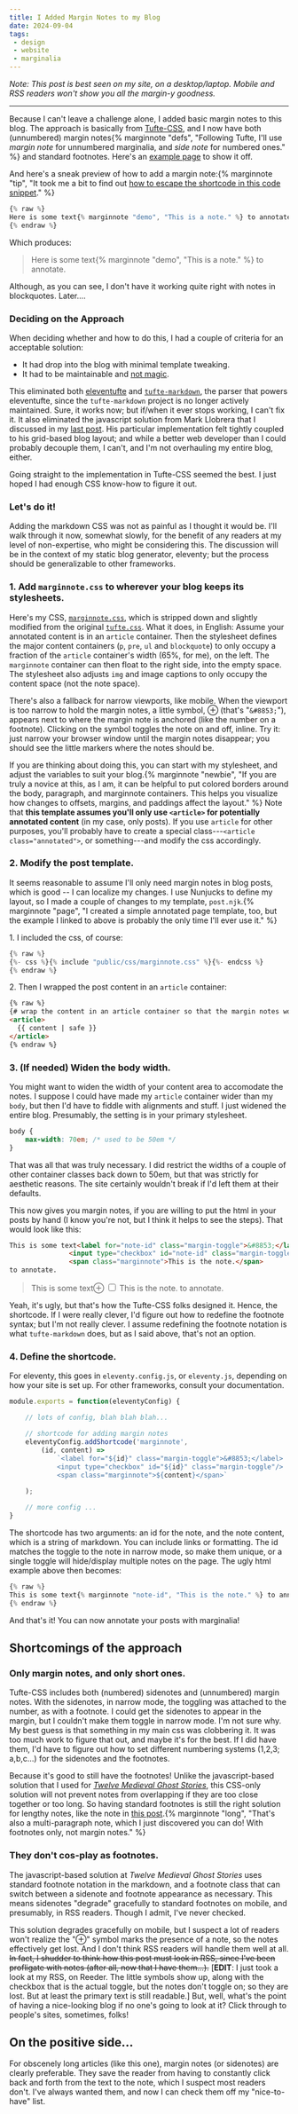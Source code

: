 ```yaml
---
title: I Added Margin Notes to my Blog
date: 2024-09-04
tags:
 - design
 - website
 - marginalia
---
```



*Note: This post is best seen on my site, on a desktop/laptop. Mobile and RSS readers won't show you all the margin-y goodness.*

<hr/>

Because I can't leave a challenge alone, I added basic margin notes to this blog. The approach is basically from [Tufte-CSS](https://github.com/edwardtufte/tufte-css), and I now have both (unnumbered) margin notes{% marginnote "defs", "Following Tufte, I'll use *margin note* for unnumbered marginalia, and *side note* for numbered ones." %} and standard footnotes. Here's an [example page](/pages/story-of-kritakrita) to show it off.

And here's a sneak preview of how to add a margin note:{% marginnote "tip", "It took me a bit to find out [how to escape the shortcode in this code snippet](https://markllobrera.com/posts/eleventy-escaping-nunjucks-statements-in-markdown-code-blocks/)." %}
```javascript
{% raw %}
Here is some text{% marginnote "demo", "This is a note." %} to annotate.
{% endraw %}
```
Which produces:

> Here is some text{% marginnote "demo", "This is a note." %} to annotate.

Although, as you can see, I don't have it working quite right with notes in blockquotes. Later....

### Deciding on the Approach

When deciding whether and how to do this, I had a couple of criteria for an acceptable solution:

* It had drop into the blog with minimal template tweaking.
* It had to be maintainable and [not magic](/blog/2024-02-21-clarity-not-magic/).

This eliminated both [eleventufte](https://eleventufte.netlify.app/) and [`tufte-markdown`](https://github.com/luhmann/tufte-markdown), the parser that powers eleventufte, since the `tufte-markdown` project is no longer actively maintained. Sure, it works now; but if/when it ever stops working, I can't fix it. It also eliminated the javascript solution from Mark Llobrera that I discussed in my [last post](/blog/2024-09-04-sidenotes/). His particular implementation felt tightly coupled to his grid-based blog layout; and while a better web developer than I could probably decouple them, I can't, and I'm not overhauling my entire blog, either.

Going straight to the implementation in Tufte-CSS seemed the best. I just hoped I had enough CSS know-how to figure it out.

### Let's do it!
Adding the markdown CSS was not as painful as I thought it would be. I'll walk through it now, somewhat slowly, for the benefit of any readers at my level of non-expertise, who might be considering this. The discussion will be in the context of my static blog generator, eleventy; but the process should be generalizable to other frameworks.

### 1. Add `marginnote.css` to wherever your blog keeps its stylesheets.

Here's my CSS, [`marginnote.css`](https://github.com/NinaZumel/NinaZumel.github.io/blob/master/public/css/marginnote.css), which is stripped down and slightly modified from the original [`tufte.css`](https://github.com/edwardtufte/tufte-css/blob/gh-pages/tufte.css). What it does, in English: Assume your annotated content is in an `article` container. Then the stylesheet defines the major content containers (`p`, `pre`, `ul` and `blockquote`) to only occupy a fraction of the `article` container's width (65%, for me), on the left. The `marginnote` container can then float to the right side, into the empty space. The stylesheet also adjusts `img` and image captions to only occupy the content space (not the note space).

There's also a fallback for narrow viewports, like mobile. When the viewport is too narrow to hold the margin notes, a little symbol, &#8853; (that's "`&#8853;`"), appears next to where the margin note is anchored (like the number on a footnote). Clicking on the symbol toggles the note on and off, inline. Try it: just narrow your browser window until the margin notes disappear; you should see the little markers where the notes should be.

If you are thinking about doing this, you can start with my stylesheet, and adjust the variables to suit your blog.{% marginnote "newbie", "If you are truly a novice at this, as I am, it can be helpful to put colored borders around the body, paragraph, and marginnote containers. This helps you visualize how changes to offsets, margins, and paddings affect the layout." %} Note that **this template assumes you'll only use `<article>` for potentially annotated content** (in my case, only posts). If you use `article` for other purposes, you'll probably have to 
create a special class---`<article class="annotated">`, or something---and modify the css accordingly.

### 2. Modify the post template.

It seems reasonable to assume I'll only need margin notes in blog posts, which is good -- I can localize my changes. I use Nunjucks to define my layout, so
I made a couple of changes to my template, `post.njk`.{% marginnote "page", "I created a simple annotated page template, too, but the example I linked to above is probably the only time I'll ever use it." %}

1\. I included the css, of course:
```javascript
{% raw %}
{%- css %}{% include "public/css/marginnote.css" %}{%- endcss %}
{% endraw %}
```

2\. Then I wrapped the post content in an `article` container:
```html
{% raw %}
{# wrap the content in an article container so that the margin notes work #}
<article>
  {{ content | safe }}
</article>
{% endraw %}
```

### 3. (If needed) Widen the body width.

You might want to widen the width of your content area to accomodate the notes. I suppose I could have made my `article` container wider than my `body`, but then I'd have to fiddle with alignments and stuff. I just widened the entire blog. Presumably, the setting is in your primary stylesheet. 

```css
body {
	max-width: 70em; /* used to be 50em */
}
```

That was all that was truly necessary. I did restrict the widths of a couple of other container classes back down to 50em, but that was strictly for aesthetic reasons. The site certainly wouldn't break if I'd left them at their defaults.

This now gives you margin notes, if you are willing to put the html in your posts by hand (I know you're not, but I think it helps to see the steps). That would look
like this:

```html
This is some text<label for="note-id" class="margin-toggle">&#8853;</label>
			   <input type="checkbox" id="note-id" class="margin-toggle"/>
			   <span class="marginnote">This is the note.</span> 
to annotate.
```
> This is some text<label for="note-id" class="margin-toggle">&#8853;</label>
			   <input type="checkbox" id="note-id" class="margin-toggle"/>
			   <span class="marginnote">This is the note.</span> 
to annotate.

Yeah, it's ugly, but that's how the Tufte-CSS folks designed it. Hence, the shortcode. If I were really clever, I'd figure out how to redefine the footnote syntax; but I'm not really clever. I assume redefining the footnote notation is what `tufte-markdown` does, but as I said above, that's not an option.

### 4. Define the shortcode.
For eleventy, this goes in `eleventy.config.js`, or `eleventy.js`, depending on how your site is set up. For other frameworks, consult your documentation.

```javascript
module.exports = function(eleventyConfig) {

    // lots of config, blah blah blah...

    // shortcode for adding margin notes
    eleventyConfig.addShortcode('marginnote', 
        (id, content) => 
            `<label for="${id}" class="margin-toggle">&#8853;</label>
            <input type="checkbox" id="${id}" class="margin-toggle"/>
            <span class="marginnote">${content}</span>`
        
    );

    // more config ...
}
```

The shortcode has two arguments: an id for the note, and the note content, which is a string of markdown. You can include links or formatting. The id matches the toggle to the note in narrow mode, so make them unique, or a single toggle will hide/display multiple notes on the page. The ugly html example above then becomes:

```javascript
{% raw %}
This is some text{% marginnote "note-id", "This is the note." %} to annotate.
{% endraw %}
```

And that's it! You can now annotate your posts with marginalia!

## Shortcomings of the approach

### Only margin notes, and only short ones.
Tufte-CSS includes both (numbered) sidenotes and (unnumbered) margin notes. With the sidenotes, in narrow mode, the toggling was attached to the number, as with a footnote. I could get the sidenotes to appear in the margin, but I couldn't make them toggle in narrow mode. I'm not sure why. My best guess is that something in my main css was clobbering it. It was too much work to figure that out, and maybe it's for the best. If I did have them, I'd have to figure out how to set different numbering systems (1,2,3; a,b,c...) for the sidenotes and the footnotes.

Because it's good to still have the footnotes! Unlike the javascript-based solution that I used for [*Twelve Medieval Ghost Stories*](https://ninazumel.com/TwelveMedievalGhostStories/), this CSS-only solution will not prevent notes from overlapping if they are too close together or too long. So having standard footnotes is still the right solution for lengthy notes, like the note in [this post](/blog/2024-08-20-saturated-models/).{% marginnote "long", "That's also a multi-paragraph note, which I just discovered you can do! With footnotes only, not margin notes." %}

### They don't cos-play as footnotes.
The javascript-based solution at *Twelve Medieval Ghost Stories* uses standard footnote notation in the markdown, and a footnote class that can switch between a sidenote and footnote appearance as necessary. This means sidenotes "degrade" gracefully to standard footnotes on mobile, and presumably, in RSS readers. Though I admit, I've never checked.

This solution degrades gracefully on mobile, but I suspect a lot of readers won't realize the "&#8853;" symbol marks the presence of a note, so the notes effectively get lost. And I don't think RSS readers will handle them well at all. ~~In fact, I shudder to think how this post must look in RSS, since I've been profligate with notes (after all, now that I have them...).~~ [**EDIT**: I just took a look at my RSS, on Reeder. The little symbols show up, along with the checkbox that is the actual toggle, but the notes don't toggle on; so they are lost. But at least the primary text is still readable.] But, well, what's the point of having a nice-looking blog if no one's going to look at it? Click through to people's sites, sometimes, folks!

## On the positive side...
For obscenely long articles (like this one), margin notes (or sidenotes) are clearly preferable. They save the reader from having to constantly click back and forth from the text to the note, which I suspect most readers don't. I've always wanted them, and now I can check them off my "nice-to-have" list. 
